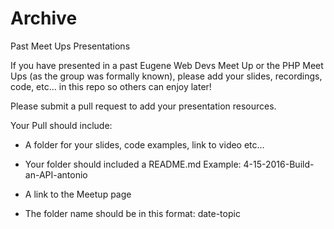 # Archive
Past Meet Ups Presentations

If you have presented in a past Eugene Web Devs Meet Up or the PHP Meet Ups (as the group was formally known),
please add your slides, recordings, code, etc... in this repo so others can enjoy later!

Please submit a pull request to add your presentation resources.

Your Pull should include:

* A folder for your slides, code examples, link to video etc...

* Your folder should included a README.md Example: 4-15-2016-Build-an-API-antonio

* A link to the Meetup page

* The folder name should be in this format: date-topic
